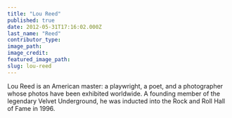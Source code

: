 ```yaml
---
title: "Lou Reed"
published: true
date: 2012-05-31T17:16:02.000Z
last_name: "Reed"
contributor_type:
image_path:
image_credit:
featured_image_path:
slug: lou-reed
---
```


Lou Reed is an American master: a playwright, a poet, and a photographer whose photos have been exhibited worldwide. A founding member of the legendary Velvet Underground, he was inducted into the Rock and Roll Hall of Fame in 1996.


